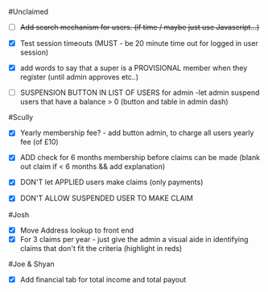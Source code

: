 #Unclaimed
- [ ] ~~Add search mechanism for users. (if time / maybe just use Javascript...)~~

- [x] Test session timeouts (MUST - be 20 minute time out for logged in user session)

- [x] add words to say that a super is a PROVISIONAL member when they register (until admin approves etc..)

- [ ] SUSPENSION BUTTON IN LIST OF USERS for admin -let admin suspend users that have a balance > 0 (button and table in admin dash)

#Scully
- [x] Yearly membership fee? - add button admin, to charge all users yearly fee (of £10)

- [x] ADD check for 6 months membership before claims can be made (blank out claim if < 6 months && add explanation)

- [x] DON'T let APPLIED users make claims (only payments)

- [x] DON'T ALLOW SUSPENDED USER TO MAKE CLAIM

#Josh
- [x] Move Address lookup to front end
- [x] For 3 claims per year - just give the admin a visual aide in identifying claims that don't fit the criteria (highlight in reds)

#Joe & Shyan
- [x] Add financial tab for total income and total payout

